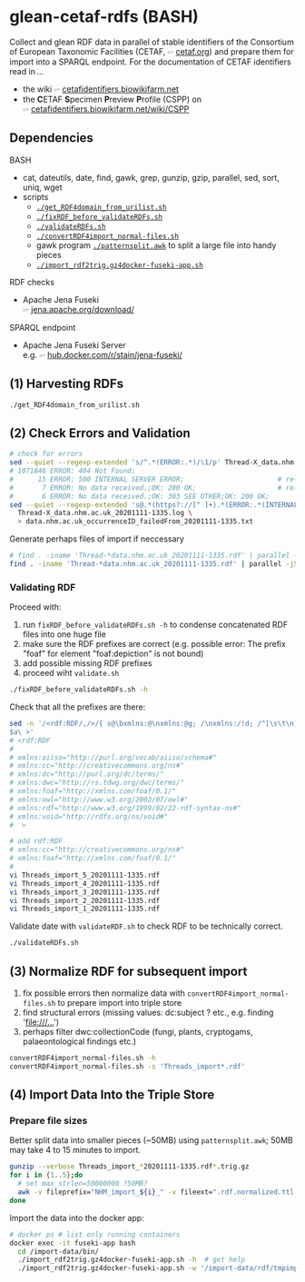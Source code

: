 # glean-cetaf-rdfs (BASH)

Collect and glean RDF data in parallel of stable identifiers of the Consortium of European Taxonomic Facilities (CETAF, 🖙&nbsp;[cetaf.org](https://cetaf.org)) and prepare them for import into a SPARQL endpoint. For the documentation of CETAF identifiers read in&#8239;…
- the wiki 🖙&nbsp;[cetafidentifiers.biowikifarm.net](https://cetafidentifiers.biowikifarm.net)
- the **C**ETAF **S**pecimen **P**review **P**rofile (CSPP) on 🖙&nbsp;[cetafidentifiers.biowikifarm.net/wiki/CSPP](https://cetafidentifiers.biowikifarm.net/wiki/CSPP)

## Dependencies

BASH
- cat, dateutils, date, find, gawk, grep, gunzip, gzip, parallel, sed, sort, uniq, wget
- scripts
  - [`./get_RDF4domain_from_urilist.sh`](./bin/get_RDF4domain_from_urilist.sh)
  - [`./fixRDF_before_validateRDFs.sh`](./bin/fixRDF_before_validateRDFs.sh)
  - [`./validateRDFs.sh`](./bin/validateRDFs.sh)
  - [`./convertRDF4import_normal-files.sh`](./bin/convertRDF4import_normal-files.sh)
  - gawk program [`./patternsplit.awk`](./bin/patternsplit.awk) to split a large file into handy pieces
  - [`./import_rdf2trig.gz4docker-fuseki-app.sh`](./bin/import_rdf2trig.gz4docker-fuseki-app.sh)

RDF checks
- Apache Jena Fuseki<br/>🖙&nbsp;[jena.apache.org/download/](https://jena.apache.org/download/index.cgi)

SPARQL endpoint
- Apache Jena Fuseki Server<br/>e.g. 🖙&nbsp;[hub.docker.com/r/stain/jena-fuseki/](https://hub.docker.com/r/stain/jena-fuseki/)

## (1) Harvesting RDFs

``` bash
./get_RDF4domain_from_urilist.sh
```

## (2) Check Errors and Validation

``` bash
# check for errors
sed --quiet --regexp-extended 's/^.*(ERROR:.*)/\1/p' Thread-X_data.nhm.ac.uk_20201111-1335.log | sort | uniq  --count | sed 's@^@# @'
# 1071846 ERROR: 404 Not Found;
#      15 ERROR: 500 INTERNAL SERVER ERROR;                       # re-capture: works later on
#       7 ERROR: No data received.;OK: 200 OK;                    # re-capture: works later on
#       6 ERROR: No data received.;OK: 303 SEE OTHER;OK: 200 OK;
sed --quiet --regexp-extended 's@.*(https?://[^ ]+).*(ERROR:.*(INTERNAL SERVER ERROR|No data received).*)@\1 # \2@p' \
  Thread-X_data.nhm.ac.uk_20201111-1335.log \
  > data.nhm.ac.uk_occurrenceID_failedFrom_20201111-1335.txt
```

Generate perhaps files of import if neccessary

``` bash
# find . -iname 'Thread-*data.nhm.ac.uk_20201111-1335.rdf' | parallel -j5  cat {} ">>" Threads_import_{%}_$(date '+%Y%m%d').rdf
find . -iname 'Thread-*data.nhm.ac.uk_20201111-1335.rdf' | parallel -j5  cat {} ">>" Threads_import_{%}_20201111-1335.rdf
```

### Validating RDF

Proceed with:
1. run `fixRDF_before_validateRDFs.sh -h` to condense concatenated RDF files into one huge file
2. make sure the RDF prefixes are correct (e.g. possible error: The prefix "foaf" for element "foaf:depiction" is not bound)
3. add possible missing RDF prefixes
4. proceed wiht `validate.sh`



``` bash
./fixRDF_before_validateRDFs.sh -h
```

Check that all the prefixes are there:
``` bash
sed -n '/<rdf:RDF/,/>/{ s@\bxmlns:@\nxmlns:@g; /\nxmlns:/!d; /^[\s\t\n]*$/d; p; }' Thread-1_data.nhm.ac.uk_20201111-1335.rdf | sort --unique | sed '1i\<rdf:RDF 
$a\ >'
# <rdf:RDF 
#   
# xmlns:aiiso="http://purl.org/vocab/aiiso/schema#"
# xmlns:cc="http://creativecommons.org/ns#"
# xmlns:dc="http://purl.org/dc/terms/"
# xmlns:dwc="http://rs.tdwg.org/dwc/terms/"
# xmlns:foaf="http://xmlns.com/foaf/0.1/"
# xmlns:owl="http://www.w3.org/2002/07/owl#"
# xmlns:rdf="http://www.w3.org/1999/02/22-rdf-syntax-ns#"
# xmlns:void="http://rdfs.org/ns/void#"
#  >

# add rdf:RDF
# xmlns:cc="http://creativecommons.org/ns#"
# xmlns:foaf="http://xmlns.com/foaf/0.1/"
# 
vi Threads_import_5_20201111-1335.rdf
vi Threads_import_4_20201111-1335.rdf
vi Threads_import_3_20201111-1335.rdf
vi Threads_import_2_20201111-1335.rdf
vi Threads_import_1_20201111-1335.rdf
```

Validate date with `validateRDF.sh` to check RDF to be technically correct.

``` bash
./validateRDFs.sh
```
 
## (3) Normalize RDF for subsequent import

1. fix possible errors then normalize data with `convertRDF4import_normal-files.sh` to prepare import into triple store
2. find structural errors (missing values: dc:subject ? etc., e.g. finding '<file:///…>')
3. perhaps filter dwc:collectionCode (fungi, plants, cryptogams, palaeontological findings etc.)

``` bash
convertRDF4import_normal-files.sh -h
convertRDF4import_normal-files.sh -s 'Threads_import*.rdf'
```

## (4) Import Data Into the Triple Store
### Prepare file sizes

Better split data into smaller pieces (~50MB) using `patternsplit.awk`; 50MB may take 4 to 15 minutes to import.
``` bash
gunzip --verbose Threads_import_*20201111-1335.rdf*.trig.gz
for i in {1..5};do
  # set max_strlen=50000000 ?50MB?
  awk -v fileprefix="NHM_import_${i}_" -v fileext=".rdf.normalized.ttl.trig" -f ~/sandbox/import/bin/patternsplit.awk Threads_import_${i}_20201111-1335.rdf._normalized.ttl.trig
done
```

Import the data into the docker app:

``` bash
# docker ps # list only running containers
docker exec -it fuseki-app bash
  cd /import-data/bin/
  ./import_rdf2trig.gz4docker-fuseki-app.sh -h  # get help
  ./import_rdf2trig.gz4docker-fuseki-app.sh -w '/import-data/rdf/tmpimport-nhm' -s 'NHM_import_*.trig' -d 'data.nhm.ac.uk'
```
